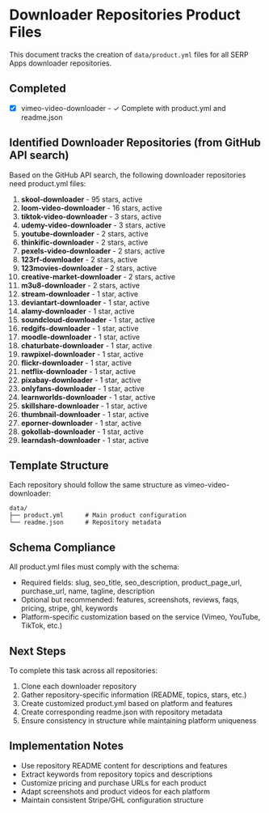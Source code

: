 # Downloader Repositories Product Files

This document tracks the creation of `data/product.yml` files for all SERP Apps downloader repositories.

## Completed
- [x] vimeo-video-downloader - ✓ Complete with product.yml and readme.json

## Identified Downloader Repositories (from GitHub API search)

Based on the GitHub API search, the following downloader repositories need product.yml files:

1. **skool-downloader** - 95 stars, active
2. **loom-video-downloader** - 16 stars, active  
3. **tiktok-video-downloader** - 3 stars, active
4. **udemy-video-downloader** - 3 stars, active
5. **youtube-downloader** - 2 stars, active
6. **thinkific-downloader** - 2 stars, active
7. **pexels-video-downloader** - 2 stars, active
8. **123rf-downloader** - 2 stars, active
9. **123movies-downloader** - 2 stars, active
10. **creative-market-downloader** - 2 stars, active
11. **m3u8-downloader** - 2 stars, active
12. **stream-downloader** - 1 star, active
13. **deviantart-downloader** - 1 star, active
14. **alamy-downloader** - 1 star, active
15. **soundcloud-downloader** - 1 star, active
16. **redgifs-downloader** - 1 star, active
17. **moodle-downloader** - 1 star, active
18. **chaturbate-downloader** - 1 star, active
19. **rawpixel-downloader** - 1 star, active
20. **flickr-downloader** - 1 star, active
21. **netflix-downloader** - 1 star, active
22. **pixabay-downloader** - 1 star, active
23. **onlyfans-downloader** - 1 star, active
24. **learnworlds-downloader** - 1 star, active
25. **skillshare-downloader** - 1 star, active
26. **thumbnail-downloader** - 1 star, active
27. **eporner-downloader** - 1 star, active
28. **gokollab-downloader** - 1 star, active
29. **learndash-downloader** - 1 star, active

## Template Structure

Each repository should follow the same structure as vimeo-video-downloader:

```
data/
├── product.yml      # Main product configuration
└── readme.json      # Repository metadata
```

## Schema Compliance

All product.yml files must comply with the schema:
- Required fields: slug, seo_title, seo_description, product_page_url, purchase_url, name, tagline, description
- Optional but recommended: features, screenshots, reviews, faqs, pricing, stripe, ghl, keywords
- Platform-specific customization based on the service (Vimeo, YouTube, TikTok, etc.)

## Next Steps

To complete this task across all repositories:
1. Clone each downloader repository
2. Gather repository-specific information (README, topics, stars, etc.)
3. Create customized product.yml based on platform and features
4. Create corresponding readme.json with repository metadata
5. Ensure consistency in structure while maintaining platform uniqueness

## Implementation Notes

- Use repository README content for descriptions and features
- Extract keywords from repository topics and descriptions  
- Customize pricing and purchase URLs for each product
- Adapt screenshots and product videos for each platform
- Maintain consistent Stripe/GHL configuration structure